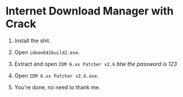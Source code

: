 # Internet Download Manager with Crack

1. Install the shit.

2. Open `idman641build2.exe`.

3. Extract and open `IDM 6.xx Patcher v2.6` *btw the password is 123*

4. Open `IDM 6.xx Patcher v2.6.exe`.

5. You're done, no need to thank me.
